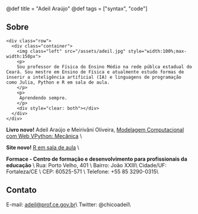 @def title = "Adeil Araújo"
@def tags = ["syntax", "code"]

## Sobre

~~~
<div class="row">
  <div class="container">
    <img class="left" src="/assets/adeil.jpg" style="width:100%;max-width:150px">
    <p>
    Sou professor de Física do Ensino Médio na rede públca estadual do Ceará. Sou mestre em Ensino de Física e atualmente estudo formas de inserir a inteligência artificial (IA) e linguagens de programação como Julia, Python e R em sala de aula.
    </p>
    <p>
     Aprendendo sempre. 
    </p>
    <div style="clear: both"></div>      
  </div>
</div>
~~~

**Livro novo!** Adeil Araújo e Meirivâni Oliveira, [Modelagem Computacional com Web VPython: Mecânica](https://lfeditorial.com.br/produto/modelagem-computacional-com-web-vpython-mecanica/)  \\

**Site novo!** [R em sala de aula](https://remsaladeaula.github.io/site_pessoal/)   \\ 

**Formace - Centro de formação e desenvolvimento para profissionais da educação** \\
Rua: Porto Velho, 401 \\
Bairro: João XXIII\\
Cidade/UF: Fortaleza/CE \\
CEP: 60525-571 \\
Telefone: +55 85 3290-0315\\

## Contato

E-mail: adeil@prof.ce.gov.br\\
Twitter: @chicoadeil\\
